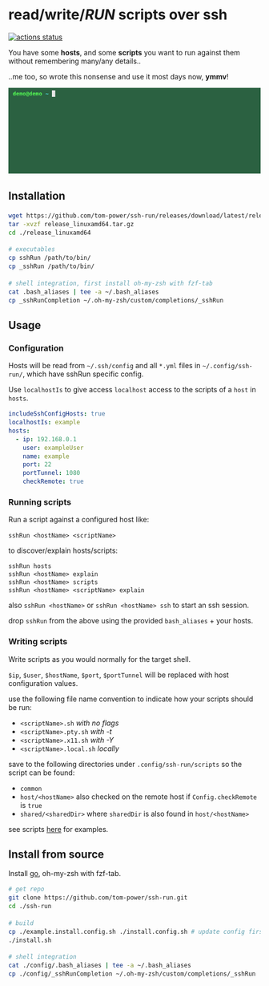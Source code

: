 # read/write/**_RUN_** scripts over ssh

<p>
  <a href="https://github.com/tom-power/ssh-run/actions/workflows/go.yml">
    <img src="https://img.shields.io/github/actions/workflow/status/tom-power/ssh-run/go.yml?style=flat-square&logo=github&label=CI%20status" alt="actions status">
  </a>
</p>

You have some **hosts**, and some **scripts** you want to run against them without remembering many/any details..

..me too, so wrote this nonsense and use it most days now, **ymmv**!

![demo](https://github.com/tom-power/ssh-run/blob/master/assets/demo.gif)

## Installation

```bash
wget https://github.com/tom-power/ssh-run/releases/download/latest/release_linuxamd64.tar.gz
tar -xvzf release_linuxamd64.tar.gz
cd ./release_linuxamd64

# executables
cp sshRun /path/to/bin/
cp _sshRun /path/to/bin/

# shell integration, first install oh-my-zsh with fzf-tab
cat .bash_aliases | tee -a ~/.bash_aliases
cp _sshRunCompletion ~/.oh-my-zsh/custom/completions/_sshRun
```

## Usage

### Configuration

Hosts will be read from `~/.ssh/config` and all `*.yml` files in `~/.config/ssh-run/`, which have sshRun specific config. 

Use `localhostIs` to give access `localhost` access to the scripts of a `host` in `hosts`.

```yaml
includeSshConfigHosts: true
localhostIs: example
hosts:
  - ip: 192.168.0.1
    user: exampleUser
    name: example
    port: 22
    portTunnel: 1080
    checkRemote: true
```

### Running scripts

Run a script against a configured host like:

`sshRun <hostName> <scriptName>`

to discover/explain hosts/scripts:

```
sshRun hosts
sshRun <hostName> explain
sshRun <hostName> scripts
sshRun <hostName> <scriptName> explain
```

also `sshRun <hostName>` or `sshRun <hostName> ssh` to start an ssh session.

drop `sshRun` from the above using the provided `bash_aliases` + your hosts.

### Writing scripts

Write scripts as you would normally for the target shell.

`$ip`, `$user`, `$hostName`, `$port`, `$portTunnel` will be replaced with host configuration values.

use the following file name convention to indicate how your scripts should be run:

- `<scriptName>.sh` _with no flags_
- `<scriptName>.pty.sh` _with -t_
- `<scriptName>.x11.sh` _with -Y_
- `<scriptName>.local.sh` _locally_

save to the following directories under `.config/ssh-run/scripts` so the script can be found:

- `common`
- `host/<hostName>` also checked on the remote host if `Config.checkRemote` is `true`
- `shared/<sharedDir>` where `sharedDir` is also found in `host/<hostName>`

see scripts [here](https:#github.com/tom-power/ssh-run/tree/master/config/.config/ssh-run/scripts) for examples.

## Install from source

Install [go](https:#golang.org/), oh-my-zsh with fzf-tab.

```bash
# get repo
git clone https://github.com/tom-power/ssh-run.git
cd ./ssh-run

# build
cp ./example.install.config.sh ./install.config.sh # update config first
./install.sh

# shell integration
cat ./config/.bash_aliases | tee -a ~/.bash_aliases
cp ./config/_sshRunCompletion ~/.oh-my-zsh/custom/completions/_sshRun
```
